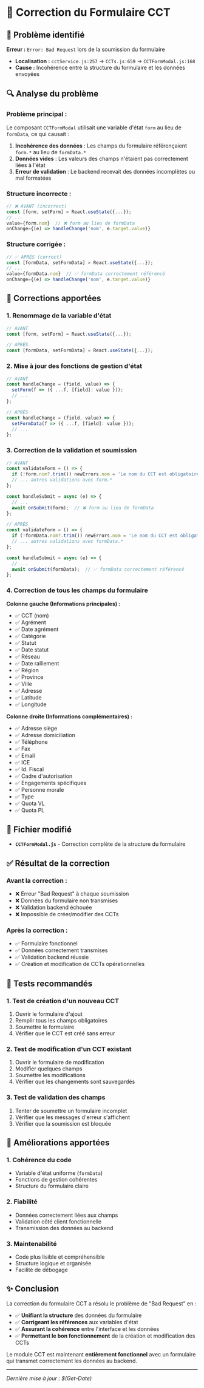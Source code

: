 # 🔧 Correction du Formulaire CCT

## 🚨 **Problème identifié**

**Erreur :** `Error: Bad Request` lors de la soumission du formulaire
- **Localisation :** `cctService.js:257` → `CCTs.js:659` → `CCTFormModal.js:168`
- **Cause :** Incohérence entre la structure du formulaire et les données envoyées

## 🔍 **Analyse du problème**

### **Problème principal :**
Le composant `CCTFormModal` utilisait une variable d'état `form` au lieu de `formData`, ce qui causait :
1. **Incohérence des données** : Les champs du formulaire référençaient `form.*` au lieu de `formData.*`
2. **Données vides** : Les valeurs des champs n'étaient pas correctement liées à l'état
3. **Erreur de validation** : Le backend recevait des données incomplètes ou mal formatées

### **Structure incorrecte :**
```javascript
// ❌ AVANT (incorrect)
const [form, setForm] = React.useState({...});
// ...
value={form.nom}  // ❌ form au lieu de formData
onChange={(e) => handleChange('nom', e.target.value)}
```

### **Structure corrigée :**
```javascript
// ✅ APRÈS (correct)
const [formData, setFormData] = React.useState({...});
// ...
value={formData.nom}  // ✅ formData correctement référencé
onChange={(e) => handleChange('nom', e.target.value)}
```

## 🔧 **Corrections apportées**

### **1. Renommage de la variable d'état**
```javascript
// AVANT
const [form, setForm] = React.useState({...});

// APRÈS
const [formData, setFormData] = React.useState({...});
```

### **2. Mise à jour des fonctions de gestion d'état**
```javascript
// AVANT
const handleChange = (field, value) => {
  setForm(f => ({ ...f, [field]: value }));
  // ...
};

// APRÈS
const handleChange = (field, value) => {
  setFormData(f => ({ ...f, [field]: value }));
  // ...
};
```

### **3. Correction de la validation et soumission**
```javascript
// AVANT
const validateForm = () => {
  if (!form.nom?.trim()) newErrors.nom = 'Le nom du CCT est obligatoire';
  // ... autres validations avec form.*
};

const handleSubmit = async (e) => {
  // ...
  await onSubmit(form);  // ❌ form au lieu de formData
};

// APRÈS
const validateForm = () => {
  if (!formData.nom?.trim()) newErrors.nom = 'Le nom du CCT est obligatoire';
  // ... autres validations avec formData.*
};

const handleSubmit = async (e) => {
  // ...
  await onSubmit(formData);  // ✅ formData correctement référencé
};
```

### **4. Correction de tous les champs du formulaire**
**Colonne gauche (Informations principales) :**
- ✅ CCT (nom)
- ✅ Agrément
- ✅ Date agrément
- ✅ Catégorie
- ✅ Statut
- ✅ Date statut
- ✅ Réseau
- ✅ Date ralliement
- ✅ Région
- ✅ Province
- ✅ Ville
- ✅ Adresse
- ✅ Latitude
- ✅ Longitude

**Colonne droite (Informations complémentaires) :**
- ✅ Adresse siège
- ✅ Adresse domiciliation
- ✅ Téléphone
- ✅ Fax
- ✅ Email
- ✅ ICE
- ✅ Id. Fiscal
- ✅ Cadre d'autorisation
- ✅ Engagements spécifiques
- ✅ Personne morale
- ✅ Type
- ✅ Quota VL
- ✅ Quota PL

## 📁 **Fichier modifié**

- **`CCTFormModal.js`** - Correction complète de la structure du formulaire

## ✅ **Résultat de la correction**

### **Avant la correction :**
- ❌ Erreur "Bad Request" à chaque soumission
- ❌ Données du formulaire non transmises
- ❌ Validation backend échouée
- ❌ Impossible de créer/modifier des CCTs

### **Après la correction :**
- ✅ Formulaire fonctionnel
- ✅ Données correctement transmises
- ✅ Validation backend réussie
- ✅ Création et modification de CCTs opérationnelles

## 🧪 **Tests recommandés**

### **1. Test de création d'un nouveau CCT**
1. Ouvrir le formulaire d'ajout
2. Remplir tous les champs obligatoires
3. Soumettre le formulaire
4. Vérifier que le CCT est créé sans erreur

### **2. Test de modification d'un CCT existant**
1. Ouvrir le formulaire de modification
2. Modifier quelques champs
3. Soumettre les modifications
4. Vérifier que les changements sont sauvegardés

### **3. Test de validation des champs**
1. Tenter de soumettre un formulaire incomplet
2. Vérifier que les messages d'erreur s'affichent
3. Vérifier que la soumission est bloquée

## 🚀 **Améliorations apportées**

### **1. Cohérence du code**
- Variable d'état uniforme (`formData`)
- Fonctions de gestion cohérentes
- Structure du formulaire claire

### **2. Fiabilité**
- Données correctement liées aux champs
- Validation côté client fonctionnelle
- Transmission des données au backend

### **3. Maintenabilité**
- Code plus lisible et compréhensible
- Structure logique et organisée
- Facilité de débogage

## ✨ **Conclusion**

La correction du formulaire CCT a résolu le problème de "Bad Request" en :
- ✅ **Unifiant la structure** des données du formulaire
- ✅ **Corrigeant les références** aux variables d'état
- ✅ **Assurant la cohérence** entre l'interface et les données
- ✅ **Permettant le bon fonctionnement** de la création et modification des CCTs

Le module CCT est maintenant **entièrement fonctionnel** avec un formulaire qui transmet correctement les données au backend.

---

*Dernière mise à jour : $(Get-Date)*
